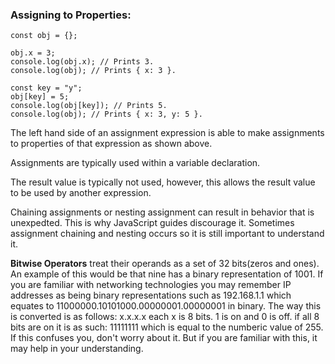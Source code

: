 ### Assigning to Properties:

```
const obj = {};

obj.x = 3;
console.log(obj.x); // Prints 3.
console.log(obj); // Prints { x: 3 }.

const key = "y";
obj[key] = 5;
console.log(obj[key]); // Prints 5.
console.log(obj); // Prints { x: 3, y: 5 }.
```

The left hand side of an assignment expression is able to make assignments to properties of that expression as shown above.

Assignments are typically used within a variable declaration.

The result value is typically not used, however, this allows the result value to be used by another expression.

Chaining assignments or nesting assignment can result in behavior that is unexpedted. This is why JavaScript guides discourage it. Sometimes assignment chaining and nesting occurs so it is still important to understand it.

**Bitwise Operators** treat their operands as a set of 32 bits(zeros and ones). An example of this would be that nine has a binary representation of 1001. If you are familiar with networking technologies you may remember IP addresses as being binary representations such as 192.168.1.1 which equates to 11000000.10101000.00000001.00000001 in binary. The way this is converted is as follows:
x.x.x.x  each x is 8 bits. 1 is on and 0 is off. if all 8 bits are on it is as such: 11111111 which is equal to the numberic value of 255.
 If this confuses you, don't worry about it. But if you are familiar with this, it may help in your understanding. 



